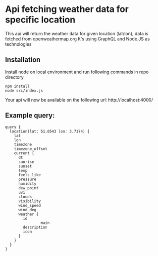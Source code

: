 # Api fetching weather data for specific location
This api will return the weather data for given location (lat/lon), data is fetched from openweathermap.org
It's using GraphQL and Node.JS as technologies

## Installation
Install node on local environment and run following commands in repo directory

```
npm install
node src/index.js
```


Your api will now be available on the following url: http://localhost:4000/

## Example query:
```
query {
  location(lat: 51.0543 lon: 3.7174) {
    lat
    lon
    timezone
    timezone_offset
    current {
      dt
      sunrise
      sunset
      temp
      feels_like
      pressure
      humidity
      dew_point
      uvi
      clouds
      visibility
      wind_speed
      wind_deg
      weather {
        id
				main
        description
        icon
      }
    }
  }
}
```